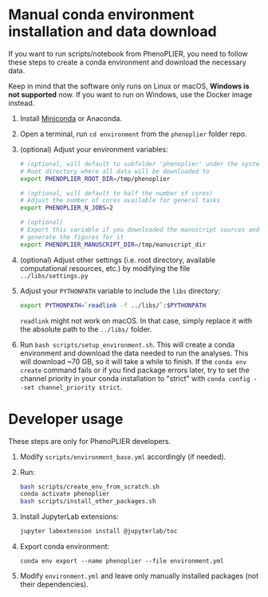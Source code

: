# Manual conda environment installation and data download

If you want to run scripts/notebook from PhenoPLIER, you need to follow these
steps to create a conda environment and download the necessary data.

Keep in mind that the software only runs on Linux or macOS, **Windows is not
supported** now. If you want to run on Windows, use the Docker image instead.

1. Install [Miniconda](https://docs.conda.io/en/latest/miniconda.html) or Anaconda.

1. Open a terminal, run `cd environment` from the `phenoplier` folder repo.

1. (optional) Adjust your environment variables:

    ```bash
    # (optional, will default to subfolder 'phenoplier' under the system's temporary directory)
    # Root directory where all data will be downloaded to
    export PHENOPLIER_ROOT_DIR=/tmp/phenoplier

    # (optional, will default to half the number of cores)
    # Adjust the number of cores available for general tasks
    export PHENOPLIER_N_JOBS=2

    # (optional)
    # Export this variable if you downloaded the manuscript sources and want to
    # generate the figures for it
    export PHENOPLIER_MANUSCRIPT_DIR=/tmp/manuscript_dir
    ```

1. (optional) Adjust other settings (i.e. root directory, available computational
   resources, etc.) by modifying the file `../libs/settings.py`

1. Adjust your `PYTHONPATH` variable to include the `libs` directory:

    ```bash
    export PYTHONPATH=`readlink -f ../libs/`:$PYTHONPATH
    ```

    `readlink` might not work on macOS. In that case, simply replace it with
    the absolute path to the `../libs/` folder.

1. Run `bash scripts/setup_environment.sh`.
This will create a conda environment and download the data needed to run the analyses.
This will download ~70 GB, so it will take a while to finish.
If the `conda env create` command fails or if you find package errors later, try to set the channel priority in your conda installation to "strict" with `conda config --set channel_priority strict`.


# Developer usage

These steps are only for PhenoPLIER developers.

1. Modify `scripts/environment_base.yml` accordingly (if needed).
1. Run:
 
    ```bash
    bash scripts/create_env_from_scratch.sh
    conda activate phenoplier
    bash scripts/install_other_packages.sh
    ```


1. Install JupyterLab extensions:
 
    ```bash
    jupyter labextension install @jupyterlab/toc
    ```

1. Export conda environment:

    ```
    conda env export --name phenoplier --file environment.yml
    ```

1. Modify `environment.yml` and leave only manually installed packages (not their dependencies).
